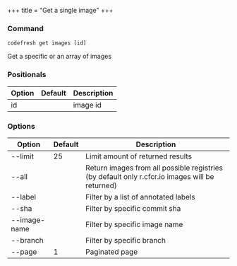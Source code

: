 +++
title = "Get a single image"
+++

### Command
`codefresh get images [id]`

Get a specific or an array of images
### Positionals

Option | Default | Description
--------- | ----------- | -----------
id |  | image id
### Options

Option | Default | Description
--------- | ----------- | -----------
--limit | 25 | Limit amount of returned results
--all |  | Return images from all possible registries (by default only r.cfcr.io images will be returned)
--label |  | Filter by a list of annotated labels
--sha |  | Filter by specific commit sha
--image-name |  | Filter by specific image name
--branch |  | Filter by specific branch
--page | 1 | Paginated page
